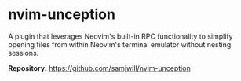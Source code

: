 # nvim-unception

A plugin that leverages Neovim's built-in RPC functionality to simplify opening files from within Neovim's terminal emulator without nesting sessions.

**Repository:** <https://github.com/samjwill/nvim-unception>
